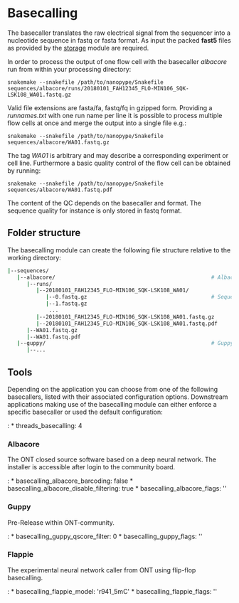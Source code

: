 # Basecalling

The basecaller translates the raw electrical signal from the sequencer into a nucleotide sequence in fastq or fasta format. As input the packed **fast5** files as provided by the [storage](storage.md) module are required.

In order to process the output of one flow cell with the basecaller *albacore* run from within your processing directory:

    snakemake --snakefile /path/to/nanopype/Snakefile sequences/albacore/runs/20180101_FAH12345_FLO-MIN106_SQK-LSK108_WA01.fastq.gz

Valid file extensions are fasta/fa, fastq/fq in gzipped form. Providing a *runnames.txt* with one run name per line it is possible to process multiple flow cells at once and merge the output into a single file e.g.:

    snakemake --snakefile /path/to/nanopype/Snakefile sequences/albacore/WA01.fastq.gz

The tag *WA01* is arbitrary and may describe a corresponding experiment or cell line. Furthermore a basic quality control of the flow cell can be obtained by running:

    snakemake --snakefile /path/to/nanopype/Snakefile sequences/albacore/WA01.fastq.pdf

The content of the QC depends on the basecaller and format. The sequence quality for instance is only stored in fastq format.

## Folder structure

The basecalling module can create the following file structure relative to the working directory:

```sh
|--sequences/
   |--albacore/                                                 # Albacore basecaller
      |--runs/
         |--20180101_FAH12345_FLO-MIN106_SQK-LSK108_WA01/
            |--0.fastq.gz                                       # Sequence batches
            |--1.fastq.gz
             ...
         |--20180101_FAH12345_FLO-MIN106_SQK-LSK108_WA01.fastq.gz
         |--20180101_FAH12345_FLO-MIN106_SQK-LSK108_WA01.fastq.pdf
      |--WA01.fastq.gz
      |--WA01.fastq.pdf
   |--guppy/                                                    # Guppy basecaller
      |--...
```

## Tools
Depending on the application you can choose from one of the following basecallers, listed with their associated configuration options. Downstream applications making use of the basecalling module can either enforce a specific basecaller or used the default configuration:

:   * threads_basecalling: 4

### Albacore
The ONT closed source software based on a deep neural network. The installer is accessible after login to the community board.

:   * basecalling_albacore_barcoding: false
    * basecalling_albacore_disable_filtering: true
    * basecalling_albacore_flags: ''

### Guppy
Pre-Release within ONT-community.

:   * basecalling_guppy_qscore_filter: 0
    * basecalling_guppy_flags: ''

### Flappie
The experimental neural network caller from ONT using flip-flop basecalling.

:   * basecalling_flappie_model: 'r941_5mC'
    * basecalling_flappie_flags: ''

